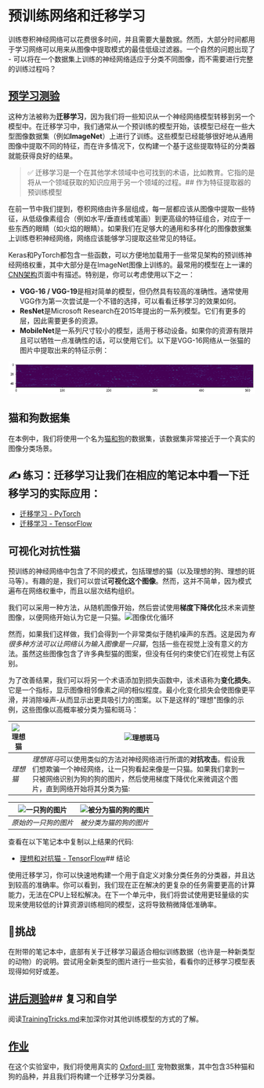 # 预训练网络和迁移学习

训练卷积神经网络可以花费很多时间，并且需要大量数据。然而，大部分时间都用于学习网络可以用来从图像中提取模式的最佳低级过滤器。一个自然的问题出现了 - 可以将在一个数据集上训练的神经网络适应于分类不同图像，而不需要进行完整的训练过程吗？

## [预学习测验](https://red-field-0a6ddfd03.1.azurestaticapps.net/quiz/108)

这种方法被称为**迁移学习**，因为我们将一些知识从一个神经网络模型转移到另一个模型中。在迁移学习中，我们通常从一个预训练的模型开始，该模型已经在一些大型图像数据集（例如**ImageNet**）上进行了训练。这些模型已经能够很好地从通用图像中提取不同的特征，而在许多情况下，仅构建一个基于这些提取特征的分类器就能获得良好的结果。

> ✅ 迁移学习是一个在其他学术领域中也可找到的术语，比如教育。它指的是将从一个领域获取的知识应用于另一个领域的过程。## 作为特征提取器的预训练模型

在前一节中我们提到，卷积网络由许多层组成，每一层都应该从图像中提取一些特征，从低级像素组合（例如水平/垂直线或笔画）到更高级的特征组合，对应于一些东西的眼睛（如火焰的眼睛）。如果我们在足够大的通用和多样化的图像数据集上训练卷积神经网络，网络应该能够学习提取这些常见的特征。

Keras和PyTorch都包含一些函数，可以方便地加载用于一些常见架构的预训练神经网络权重，其中大部分是在ImageNet图像上训练的。最常用的模型在上一课的[CNN架构](../07-ConvNets/CNN_Architectures.md)页面中有描述。特别是，你可以考虑使用以下之一：

* **VGG-16 / VGG-19**是相对简单的模型，但仍然具有较高的准确性。通常使用VGG作为第一次尝试是一个不错的选择，可以看看迁移学习的效果如何。
* **ResNet**是Microsoft Research在2015年提出的一系列模型。它们有更多的层，因此需要更多的资源。
* **MobileNet**是一系列尺寸较小的模型，适用于移动设备。如果你的资源有限并且可以牺牲一点准确性的话，可以使用它们。以下是VGG-16网络从一张猫的图片中提取出来的特征示例：

![由VGG-16提取的特征](images/features.png)

## 猫和狗数据集

在本例中，我们将使用一个名为[猫和狗](https://www.microsoft.com/download/details.aspx?id=54765&WT.mc_id=academic-77998-cacaste)的数据集，该数据集非常接近于一个真实的图像分类场景。

## ✍️ 练习：迁移学习让我们在相应的笔记本中看一下迁移学习的实际应用：

* [迁移学习 - PyTorch](TransferLearningPyTorch.ipynb)
* [迁移学习 - TensorFlow](TransferLearningTF.ipynb)

## 可视化对抗性猫

预训练的神经网络中包含了不同的模式，包括理想的猫（以及理想的狗、理想的斑马等）。有趣的是，我们可以尝试**可视化这个图像**。然而，这并不简单，因为模式遍布在网络权重中，而且以层次结构组织。

我们可以采用一种方法，从随机图像开始，然后尝试使用**梯度下降优化**技术来调整图像，以便网络开始认为它是一只猫。![图像优化循环](images/ideal-cat-loop.png)

然而，如果我们这样做，我们会得到一个非常类似于随机噪声的东西。这是因为*有很多种方法可以让网络认为输入图像是一只猫*，包括一些在视觉上没有意义的方法。虽然这些图像包含了许多典型猫的图案，但没有任何约束使它们在视觉上有区别。

为了改善结果，我们可以将另一个术语添加到损失函数中，该术语称为**变化损失**。它是一个指标，显示图像相邻像素之间的相似程度。最小化变化损失会使图像更平滑，并消除噪声-从而显示出更具吸引力的图案。以下是这样的"理想"图像的示例，这些图像以高概率被分类为猫和斑马：

![理想猫](images/ideal-cat.png) | ![理想斑马](images/ideal-zebra.png)
-----|-----
 *理想猫* | *理想斑马*可以使用类似的方法对神经网络进行所谓的**对抗攻击**。假设我们想欺骗一个神经网络，让一只狗看起来像是一只猫。如果我们拿到一只被网络识别为狗的狗的图片，然后使用梯度下降优化来微调这个图片，直到网络开始将其分类为猫:

![一只狗的图片](images/original-dog.png) | ![被分为猫的狗的图片](images/adversarial-dog.png)
-----|-----
*原始的一只狗的图片* | *被分类为猫的狗的图片*

查看在以下笔记本中复制以上结果的代码:

* [理想和对抗猫 - TensorFlow](AdversarialCat_TF.ipynb)## 结论

使用迁移学习，你可以快速地构建一个用于自定义对象分类任务的分类器，并且达到较高的准确率。你可以看到，我们现在正在解决的更复杂的任务需要更高的计算能力，无法在CPU上轻松解决。在下一个单元中，我们将尝试使用更轻量级的实现来使用较低的计算资源训练相同的模型，这将导致稍微降低准确率。

## 🚀挑战

在附带的笔记本中，底部有关于迁移学习最适合相似训练数据（也许是一种新类型的动物）的说明。尝试用全新类型的图片进行一些实验，看看你的迁移学习模型表现得如何好或差。

## [讲后测验](https://red-field-0a6ddfd03.1.azurestaticapps.net/quiz/208)## 复习和自学

阅读[TrainingTricks.md](TrainingTricks.md)来加深你对其他训练模型的方式的了解。

## [作业](lab/README.md)

在这个实验室中，我们将使用真实的 [Oxford-IIIT](https://www.robots.ox.ac.uk/~vgg/data/pets/) 宠物数据集，其中包含35种猫和狗的品种，并且我们将构建一个迁移学习分类器。